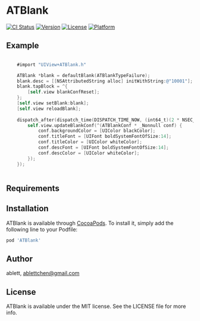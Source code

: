 # ATBlank

[![CI Status](https://img.shields.io/travis/ablett/ATBlank.svg?style=flat)](https://travis-ci.org/ablett/ATBlank)
[![Version](https://img.shields.io/cocoapods/v/ATBlank.svg?style=flat)](https://cocoapods.org/pods/ATBlank)
[![License](https://img.shields.io/cocoapods/l/ATBlank.svg?style=flat)](https://cocoapods.org/pods/ATBlank)
[![Platform](https://img.shields.io/cocoapods/p/ATBlank.svg?style=flat)](https://cocoapods.org/pods/ATBlank)

## Example

```objectiveC

    #import "UIView+ATBlank.h"

    ATBlank *blank = defaultBlank(ATBlankTypeFailure);
    blank.desc = [[NSAttributedString alloc] initWithString:@"10001"];
    blank.tapBlock = ^{
        [self.view blankConfReset];
    };
    [self.view setBlank:blank];
    [self.view reloadBlank];
    
    dispatch_after(dispatch_time(DISPATCH_TIME_NOW, (int64_t)(2 * NSEC_PER_SEC)), dispatch_get_main_queue(), ^{
        self.view.updateBlankConf(^(ATBlankConf * _Nonnull conf) {
            conf.backgroundColor = [UIColor blackColor];
            conf.titleFont = [UIFont boldSystemFontOfSize:14];
            conf.titleColor = [UIColor whiteColor];
            conf.descFont = [UIFont boldSystemFontOfSize:14];
            conf.descColor = [UIColor whiteColor];
        });
    });
    
```

## Requirements

## Installation

ATBlank is available through [CocoaPods](https://cocoapods.org). To install
it, simply add the following line to your Podfile:

```ruby
pod 'ATBlank'
```

## Author

ablett, ablettchen@gmail.com

## License

ATBlank is available under the MIT license. See the LICENSE file for more info.
